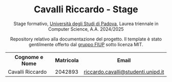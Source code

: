<h1 align="center">Cavalli Riccardo - Stage</h1>
<p align="center">Stage formativo, <a href="https://www.unipd.it" target="_blank">Università degli Studi di Padova</a>, Laurea triennale in Computer Science, A.A. 2024/2025</p>
<p align="center">Repository relativo alla documentazione del progetto. Il template è stato gentilmente offerto dal <a href="https://github.com/FIUP/Thesis-template" target="_blank">gruppo FIUP</a> sotto licenza MIT.</p>
<table align="center">
  <tr>
    <th>Cognome e Nome</th>
    <th>Matricola</th>
    <th>Email</th>
  </tr>
  <tr>
    <td>Cavalli Riccardo</td>
    <td>2042893</td>
    <td><a href="mailto:riccardo.cavalli@studenti.unipd.it">riccardo.cavalli@studenti.unipd.it</a></td>
  </tr>
</table>
